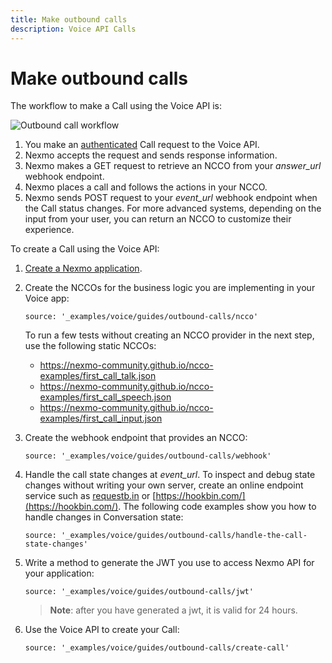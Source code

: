 ```yaml
---
title: Make outbound calls
description: Voice API Calls
---
```


# Make outbound calls

The workflow to make a Call using the Voice API is:

![Outbound call workflow](/assets/images/workflow_voice_api_outbound_call.svg)

1. You make an [authenticated](https://docs.nexmo.com/tools/application-api/application-security#minting) Call request to the Voice API.
2. Nexmo accepts the request and sends response information.  
3. Nexmo makes a GET request to retrieve an NCCO from your *answer_url* webhook endpoint.
4. Nexmo places a call and follows the actions in your NCCO.
4. Nexmo sends POST request to your *event_url* webhook endpoint when the Call status changes.
 For more advanced systems, depending on the input from your user, you can return an NCCO to customize their experience.

To create a Call using the Voice API:


1. [Create a Nexmo application](https://docs.nexmo.com/tools/application-api#apps_quickstart).</li>
2. Create the NCCOs for the business logic you are implementing in your Voice app:

    ```tabbed_content
    source: '_examples/voice/guides/outbound-calls/ncco'
    ```

    To run a few tests without creating an NCCO provider in the next step, use the following static NCCOs:
      * <https://nexmo-community.github.io/ncco-examples/first_call_talk.json>
      * <https://nexmo-community.github.io/ncco-examples/first_call_speech.json>
      * <https://nexmo-community.github.io/ncco-examples/first_call_input.json>

3. Create the webhook endpoint that provides an NCCO:

    ```tabbed_examples
    source: '_examples/voice/guides/outbound-calls/webhook'
    ```

4. Handle the call state changes at <i>event_url</i>. To inspect and debug state changes without writing your own server, create an online endpoint service such as [requestb.in](http://requestb.in/) or [https://hookbin.com/](https://hookbin.com/). The following code examples show you how to handle changes in Conversation state:

    ```tabbed_examples
    source: '_examples/voice/guides/outbound-calls/handle-the-call-state-changes'
    ```

5. Write a method to generate the JWT you use to access Nexmo API for your application:

    ```tabbed_examples
    source: '_examples/voice/guides/outbound-calls/jwt'
    ```

    > **Note**: after you have generated a jwt, it is valid for 24 hours.


6. Use the Voice API to create your Call:

    ```tabbed_examples
    source: '_examples/voice/guides/outbound-calls/create-call'
    ```
